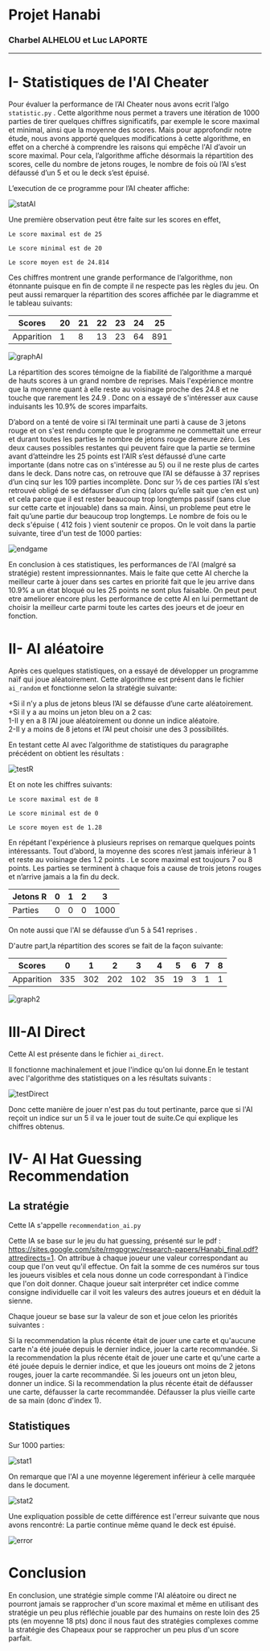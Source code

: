 # **Projet Hanabi**
### **Charbel ALHELOU et Luc LAPORTE**
-------------------------------------------------
# **I- Statistiques de l'AI Cheater**
  Pour évaluer la performance de l’AI Cheater nous avons ecrit l’algo `statistic.py` .
  Cette algorithme nous permet a travers une itération de 1000 parties de tirer quelques chiffres significatifs, par exemple le score maximal et minimal, ainsi que la moyenne des scores.
  Mais pour approfondir notre étude, nous avons apporté quelques modifications à cette algorithme, en effet on a cherché à comprendre les raisons qui empêche l'AI d’avoir un score maximal. Pour cela, l’algorithme affiche désormais la répartition des scores, celle du nombre de jetons rouges, le nombre de fois où l’AI s’est défaussé d’un 5 et ou le deck s’est épuisé.

  L’execution de ce programme pour l’AI cheater affiche:

  ![statAI](https://github.com/CharbelALHELOU/hanabi/blob/master/stat/testAI.png)

  Une première observation peut être faite sur les scores en effet,

  `Le score maximal est de 25 `

  `Le score minimal est de 20`

  `Le score moyen est de 24.814`

  Ces chiffres montrent une grande performance de l’algorithme, non étonnante puisque en fin de compte il ne respecte pas les règles du jeu.
  On peut aussi remarquer la répartition des scores affichée par le diagramme et le tableau suivants:

  | Scores | 20 | 21 | 22 | 23 | 24 | 25 |
  | --- | --- | --- | --- | --- | --- | --- |
  | Apparition | 1 | 8 | 13 | 23 | 64 | 891 |

  ![graphAI](https://github.com/CharbelALHELOU/hanabi/blob/master/stat/graph1.png)

  La répartition des scores témoigne de la fiabilité de l’algorithme a marqué de hauts  scores à un grand nombre de reprises.
  Mais l'expérience montre que la moyenne quant à elle reste au voisinage proche des 24.8 et ne touche que rarement les 24.9 .
  Donc on a essayé de s'intéresser aux cause induisants les 10.9% de scores imparfaits.

  D’abord on a tenté de voire si l’AI terminait une parti à cause de 3 jetons rouge et on s'est rendu compte que le programme ne commettait une erreur et durant toutes les parties le nombre de jetons rouge demeure zéro.
  Les deux causes possibles restantes qui peuvent faire que la partie se termine avant d’atteindre les 25 points est l'AIR s’est défaussé d’une carte importante (dans notre cas on s'intéresse au 5) ou il ne reste plus de cartes dans le deck.
  Dans notre cas, on retrouve que l’AI se défausse à 37 reprises d’un cinq sur les 109 parties incomplète. Donc sur ⅓ de ces parties l’AI s’est retrouvé obligé de se défausser d’un cinq (alors qu’elle sait que c’en est un) et cela parce que il est rester beaucoup trop longtemps passif (sans clue sur cette carte et injouable) dans sa main.
  Ainsi, un probleme peut etre le fait qu’une partie dur beaucoup trop longtemps.
  Le nombre de fois ou le deck s'épuise ( 412 fois ) vient soutenir ce propos.
  On le voit dans la partie suivante, tiree d'un test de 1000 parties:

  ![endgame](https://github.com/CharbelALHELOU/hanabi/blob/master/stat/endgame.png)

  En conclusion à ces statistiques, les performances de l'AI (malgré sa stratégie) restent impressionnantes. Mais le faite que cette AI cherche la meilleur carte à jouer dans ses cartes en priorité fait que le jeu arrive dans 10.9% a un état bloqué ou les 25 points ne sont plus faisable.
  On peut peut etre ameliorer encore plus les performance de cette AI en lui permettant de choisir la meilleur carte parmi toute les cartes des joeurs et de joeur en fonction.

# **II- AI aléatoire**
  Après ces quelques statistiques, on a essayé de développer un programme naïf qui joue aléatoirement.
  Cette algorithme est présent dans le fichier `ai_random` et fonctionne selon la stratégie suivante:

  +Si il n’y a plus de jetons bleus l’AI se défausse d’une carte aléatoirement.<br/>
  +Si il y a au moins un jeton bleu on a 2 cas:<br/>
  1-Il y en a 8 l’AI joue aléatoirement ou donne un indice aléatoire.<br/>
  2-Il y a moins de 8 jetons et l’AI peut choisir une des 3 possibilités.<br/>

  En testant cette AI avec l’algorithme de statistiques du paragraphe précédent on obtient les résultats :


  ![testR](https://github.com/CharbelALHELOU/hanabi/blob/master/stat/oldRandom.png)

  Et on note les chiffres suivants:

  `Le score maximal est de 8`

  `Le score minimal est de 0`

  `Le score moyen est de 1.28`  

  En répétant l'expérience à plusieurs reprises on remarque quelques points intéressants.
  Tout d’abord, la moyenne des scores n’est jamais inférieur à 1 et reste au voisinage des 1.2 points .
  Le score maximal est toujours 7 ou 8 points.
  Les parties se terminent à chaque fois a cause de trois jetons rouges et n’arrive jamais a la fin du deck.

  | Jetons R | 0 | 1 | 2 | 3 |
  | --- | --- | --- | --- | --- |
  | Parties | 0 | 0 | 0 | 1000 |

  On note aussi que l'AI se défausse d’un 5 à 541 reprises .

  D'autre part,la répartition des scores se fait de la façon suivante:

  | Scores | 0 | 1 | 2 | 3 | 4 | 5 | 6 | 7 | 8 |
  | --- | --- | --- | --- | --- | --- | --- | --- | --- | -- |
  | Apparition | 335 | 302 | 202 | 102 | 35 | 19 | 3 | 1 | 1 |

  ![graph2](https://github.com/CharbelALHELOU/hanabi/blob/master/stat/graph2.png)

# **III-AI Direct**
  Cette AI est présente dans le fichier `ai_direct`.

  Il fonctionne machinalement et joue l'indice qu'on lui donne.En le testant avec l'algorithme des statistiques on a les résultats suivants :

  ![testDirect](https://github.com/CharbelALHELOU/hanabi/blob/master/stat/statDirect.png)

  Donc cette manière de jouer n'est pas du tout pertinante, parce que si l'AI reçoit un indice sur un 5 il va le jouer tout de suite.Ce qui explique les chiffres obtenus.

# **IV- AI Hat Guessing Recommendation**
## **La stratégie**
  Cette IA s'appelle `recommendation_ai.py`

  Cette IA se base sur le jeu du hat guessing, présenté sur le pdf : https://sites.google.com/site/rmgpgrwc/research-papers/Hanabi_final.pdf?attredirects=1. On attribue à chaque joueur une valeur correspondant au coup que l'on veut qu'il effectue. On fait la somme de ces numéros sur tous les joueurs visibles et cela nous donne un code correspondant à l'indice que l'on doit donner. Chaque joueur sait interpréter cet indice comme consigne individuelle car il voit les valeurs des autres joueurs et en déduit la sienne.

  Chaque joueur se base sur la valeur de son et joue celon les priorités suivantes :

  Si la recommendation la plus récente était de jouer une carte et qu'aucune carte n'a été jouée depuis le dernier indice, jouer la carte recommandée.
  Si la recommendation la plus récente était de jouer une carte et qu'une carte a été jouée depuis le dernier indice, et que les joueurs ont moins de 2 jetons rouges, jouer la carte recommandée.
  Si les joueurs ont un jeton bleu, donner un indice.
  Si la recommendation la plus récente était de défausser une carte, défausser la carte recommandée.
  Défausser la plus vieille carte de sa main (donc d'index 1).
## **Statistiques**
  Sur 1000 parties:

  ![stat1](https://github.com/CharbelALHELOU/hanabi/blob/master/stat/stat1.png)

  On remarque que l'AI a une moyenne légerement inférieur à celle marquée dans le document.

  ![stat2](https://github.com/CharbelALHELOU/hanabi/blob/master/stat/stat2.png)

  Une expliquation possible de cette différence est l'erreur suivante que nous avons rencontré:
  La partie continue même quand le deck est épuisé.

  ![error](https://github.com/CharbelALHELOU/hanabi/blob/master/stat/error.png)


# **Conclusion**
  En conclusion, une stratégie simple comme l'AI aléatoire ou direct ne pourront jamais se rapprocher d'un score maximal et même en utilisant des stratégie un peu plus réfléchie jouable par des humains on reste loin des 25 pts (en moyenne 18 pts) donc il nous faut des stratégies complexes comme la stratégie des Chapeaux pour se rapprocher un peu plus d'un score parfait.
